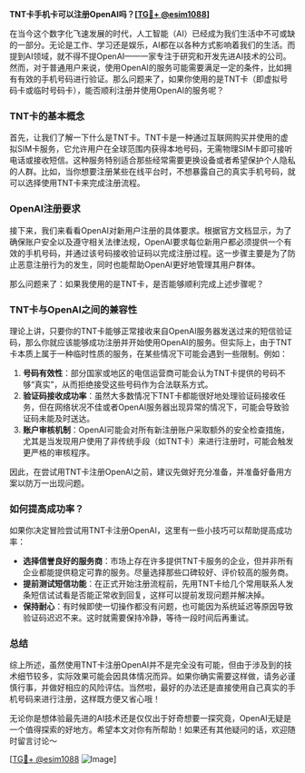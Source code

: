 **TNT卡手机卡可以注册OpenAI吗？[[TG💪+ @esim1088](https://t.me/s/esim1088)]**

在当今这个数字化飞速发展的时代，人工智能（AI）已经成为我们生活中不可或缺的一部分。无论是工作、学习还是娱乐，AI都在以各种方式影响着我们的生活。而提到AI领域，就不得不提OpenAI——一家专注于研究和开发先进AI技术的公司。然而，对于普通用户来说，使用OpenAI的服务可能需要满足一定的条件，比如拥有有效的手机号码进行验证。那么问题来了，如果你使用的是TNT卡（即虚拟号码卡或临时号码卡），能否顺利注册并使用OpenAI的服务呢？

### TNT卡的基本概念

首先，让我们了解一下什么是TNT卡。TNT卡是一种通过互联网购买并使用的虚拟SIM卡服务，它允许用户在全球范围内获得本地号码，无需物理SIM卡即可接听电话或接收短信。这种服务特别适合那些经常需要更换设备或者希望保护个人隐私的人群。比如，当你想要注册某些在线平台时，不想暴露自己的真实手机号码，就可以选择使用TNT卡来完成注册流程。

### OpenAI注册要求

接下来，我们来看看OpenAI对新用户注册的具体要求。根据官方文档显示，为了确保账户安全以及遵守相关法律法规，OpenAI要求每位新用户都必须提供一个有效的手机号码，并通过该号码接收验证码以完成注册过程。这一步骤主要是为了防止恶意注册行为的发生，同时也能帮助OpenAI更好地管理其用户群体。

那么问题来了：如果我使用的是TNT卡，是否能够顺利完成上述步骤呢？

### TNT卡与OpenAI之间的兼容性

理论上讲，只要你的TNT卡能够正常接收来自OpenAI服务器发送过来的短信验证码，那么你就应该能够成功注册并开始使用OpenAI的服务。但实际上，由于TNT卡本质上属于一种临时性质的服务，在某些情况下可能会遇到一些限制。例如：

1. **号码有效性**：部分国家或地区的电信运营商可能会认为TNT卡提供的号码不够“真实”，从而拒绝接受这些号码作为合法联系方式。
2. **验证码接收成功率**：虽然大多数情况下TNT卡都能很好地处理验证码接收任务，但在网络状况不佳或者OpenAI服务器出现异常的情况下，可能会导致验证码未能及时送达。
3. **账户审核机制**：OpenAI可能会对所有新注册账户采取额外的安全检查措施，尤其是当发现用户使用了非传统手段（如TNT卡）来进行注册时，可能会触发更严格的审核程序。

因此，在尝试用TNT卡注册OpenAI之前，建议先做好充分准备，并准备好备用方案以防万一出现问题。

### 如何提高成功率？

如果你决定冒险尝试用TNT卡注册OpenAI，这里有一些小技巧可以帮助提高成功率：

- **选择信誉良好的服务商**：市场上存在许多提供TNT卡服务的企业，但并非所有企业都能提供稳定可靠的服务。尽量选择那些口碑较好、评价较高的服务商。
- **提前测试短信功能**：在正式开始注册流程前，先用TNT卡给几个常用联系人发条短信试试看是否能正常收到回复，这样可以提前发现问题并解决掉。
- **保持耐心**：有时候即使一切操作都没有问题，也可能因为系统延迟等原因导致验证码迟迟不来。这时就需要保持冷静，等待一段时间后再重试。

### 总结

综上所述，虽然使用TNT卡注册OpenAI并不是完全没有可能，但由于涉及到的技术细节较多，实际效果可能会因具体情况而异。如果你确实需要这样做，请务必谨慎行事，并做好相应的风险评估。当然啦，最好的办法还是直接使用自己真实的手机号码来进行注册，这样既方便又省心哦！

无论你是想体验最先进的AI技术还是仅仅出于好奇想要一探究竟，OpenAI无疑是一个值得探索的好地方。希望本文对你有所帮助！如果还有其他疑问的话，欢迎随时留言讨论～

[[TG💪+ @esim1088](https://t.me/s/esim1088) ![Image](https://i.postimg.cc/4NQfJmqS/Snipaste-2025-05-13-00-14-12.png)]